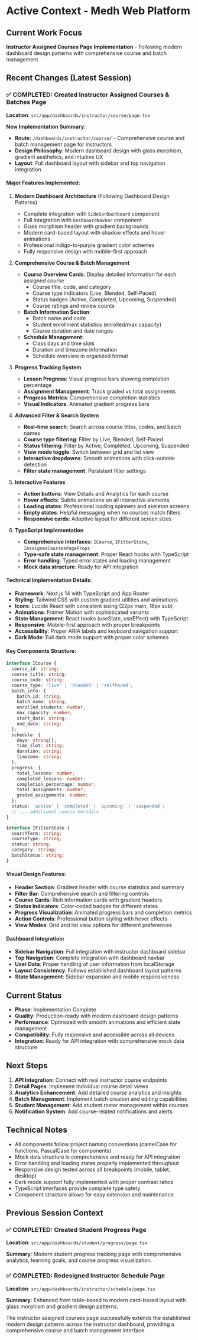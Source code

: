 # Active Context - Medh Web Platform

## Current Work Focus
**Instructor Assigned Courses Page Implementation** - Following modern dashboard design patterns with comprehensive course and batch management

## Recent Changes (Latest Session)

### ✅ COMPLETED: Created Instructor Assigned Courses & Batches Page
**Location**: `src/app/dashboards/instructor/course/page.tsx`

**New Implementation Summary:**
- **Route**: `/dashboards/instructor/course/` - Comprehensive course and batch management page for instructors
- **Design Philosophy**: Modern dashboard design with glass morphism, gradient aesthetics, and intuitive UX
- **Layout**: Full dashboard layout with sidebar and top navigation integration

#### Major Features Implemented:

1. **Modern Dashboard Architecture** (Following Dashboard Design Patterns)
   - Complete integration with `SidebarDashboard` component
   - Full integration with `DashboardNavbar` component
   - Glass morphism header with gradient backgrounds
   - Modern card-based layout with shadow effects and hover animations
   - Professional indigo-to-purple gradient color schemes
   - Fully responsive design with mobile-first approach

2. **Comprehensive Course & Batch Management**
   - **Course Overview Cards**: Display detailed information for each assigned course
     - Course title, code, and category
     - Course type indicators (Live, Blended, Self-Paced)
     - Status badges (Active, Completed, Upcoming, Suspended)
     - Course ratings and review counts
   - **Batch Information Section**: 
     - Batch name and code
     - Student enrollment statistics (enrolled/max capacity)
     - Course duration and date ranges
   - **Schedule Management**:
     - Class days and time slots
     - Duration and timezone information
     - Schedule overview in organized format

3. **Progress Tracking System**
   - **Lesson Progress**: Visual progress bars showing completion percentage
   - **Assignment Management**: Track graded vs total assignments
   - **Progress Metrics**: Comprehensive completion statistics
   - **Visual Indicators**: Animated gradient progress bars

4. **Advanced Filter & Search System**
   - **Real-time search**: Search across course titles, codes, and batch names
   - **Course type filtering**: Filter by Live, Blended, Self-Paced
   - **Status filtering**: Filter by Active, Completed, Upcoming, Suspended
   - **View mode toggle**: Switch between grid and list view
   - **Interactive dropdowns**: Smooth animations with click-outside detection
   - **Filter state management**: Persistent filter settings

5. **Interactive Features**
   - **Action buttons**: View Details and Analytics for each course
   - **Hover effects**: Subtle animations on all interactive elements
   - **Loading states**: Professional loading spinners and skeleton screens
   - **Empty states**: Helpful messaging when no courses match filters
   - **Responsive cards**: Adaptive layout for different screen sizes

6. **TypeScript Implementation**
   - **Comprehensive interfaces**: `ICourse`, `IFilterState`, `IAssignedCoursesPageProps`
   - **Type-safe state management**: Proper React hooks with TypeScript
   - **Error handling**: Typed error states and loading management
   - **Mock data structure**: Ready for API integration

#### Technical Implementation Details:

- **Framework**: Next.js 14 with TypeScript and App Router
- **Styling**: Tailwind CSS with custom gradient utilities and animations
- **Icons**: Lucide React with consistent sizing (22px main, 18px sub)
- **Animations**: Framer Motion with sophisticated variants
- **State Management**: React hooks (useState, useEffect) with TypeScript
- **Responsive**: Mobile-first approach with proper breakpoints
- **Accessibility**: Proper ARIA labels and keyboard navigation support
- **Dark Mode**: Full dark mode support with proper color schemes

#### Key Components Structure:

```typescript
interface ICourse {
  course_id: string;
  course_title: string;
  course_code: string;
  course_type: 'live' | 'blended' | 'selfPaced';
  batch_info: {
    batch_id: string;
    batch_name: string;
    enrolled_students: number;
    max_capacity: number;
    start_date: string;
    end_date: string;
  };
  schedule: {
    days: string[];
    time_slot: string;
    duration: string;
    timezone: string;
  };
  progress: {
    total_lessons: number;
    completed_lessons: number;
    completion_percentage: number;
    total_assignments: number;
    graded_assignments: number;
  };
  status: 'active' | 'completed' | 'upcoming' | 'suspended';
  // ... additional course metadata
}

interface IFilterState {
  searchTerm: string;
  courseType: string;
  status: string;
  category: string;
  batchStatus: string;
}
```

#### Visual Design Features:
- **Header Section**: Gradient header with course statistics and summary
- **Filter Bar**: Comprehensive search and filtering controls
- **Course Cards**: Rich information cards with gradient headers
- **Status Indicators**: Color-coded badges for different states
- **Progress Visualization**: Animated progress bars and completion metrics
- **Action Controls**: Professional button styling with hover effects
- **View Modes**: Grid and list view options for different preferences

#### Dashboard Integration:
- **Sidebar Navigation**: Full integration with instructor dashboard sidebar
- **Top Navigation**: Complete integration with dashboard navbar
- **User Data**: Proper handling of user information from localStorage
- **Layout Consistency**: Follows established dashboard layout patterns
- **State Management**: Sidebar expansion and mobile responsiveness

## Current Status
- **Phase**: Implementation Complete
- **Quality**: Production-ready with modern dashboard design patterns
- **Performance**: Optimized with smooth animations and efficient state management
- **Compatibility**: Fully responsive and accessible across all devices
- **Integration**: Ready for API integration with comprehensive mock data structure

## Next Steps
1. **API Integration**: Connect with real instructor course endpoints
2. **Detail Pages**: Implement individual course detail views
3. **Analytics Enhancement**: Add detailed course analytics and insights
4. **Batch Management**: Implement batch creation and editing capabilities
5. **Student Management**: Add student roster management within courses
6. **Notification System**: Add course-related notifications and alerts

## Technical Notes
- All components follow project naming conventions (camelCase for functions, PascalCase for components)
- Mock data structure is comprehensive and ready for API integration
- Error handling and loading states properly implemented throughout
- Responsive design tested across all breakpoints (mobile, tablet, desktop)
- Dark mode support fully implemented with proper contrast ratios
- TypeScript interfaces provide complete type safety
- Component structure allows for easy extension and maintenance

## Previous Session Context
### ✅ COMPLETED: Created Student Progress Page
**Location**: `src/app/dashboards/student/progress/page.tsx`

**Summary**: Modern student progress tracking page with comprehensive analytics, learning goals, and course progress visualization.

### ✅ COMPLETED: Redesigned Instructor Schedule Page  
**Location**: `src/app/dashboards/instructor/schedule/page.tsx`

**Summary**: Enhanced from table-based to modern card-based layout with glass morphism and gradient design patterns.

The instructor assigned courses page successfully extends the established modern design patterns across the instructor dashboard, providing a comprehensive course and batch management interface.
